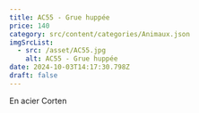 ```yaml
---
title: AC55 - Grue huppée
price: 140
category: src/content/categories/Animaux.json
imgSrcList:
  - src: /asset/AC55.jpg
    alt: AC55 - Grue huppée
date: 2024-10-03T14:17:30.798Z
draft: false
---
```


En acier Corten
